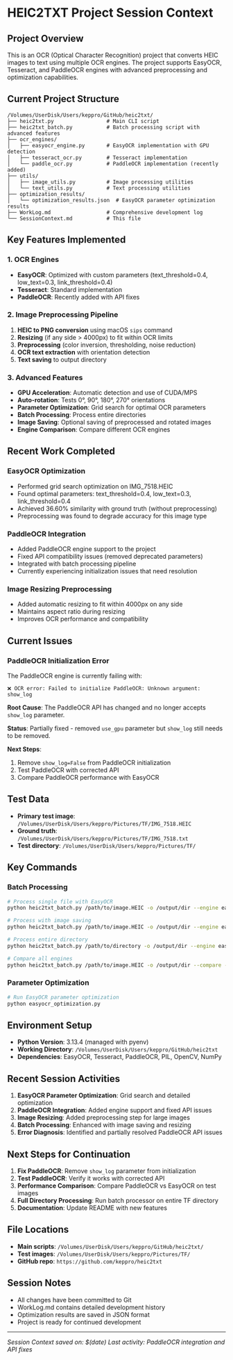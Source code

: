 # HEIC2TXT Project Session Context

## Project Overview
This is an OCR (Optical Character Recognition) project that converts HEIC images to text using multiple OCR engines. The project supports EasyOCR, Tesseract, and PaddleOCR engines with advanced preprocessing and optimization capabilities.

## Current Project Structure
```
/Volumes/UserDisk/Users/keppro/GitHub/heic2txt/
├── heic2txt.py                 # Main CLI script
├── heic2txt_batch.py           # Batch processing script with advanced features
├── ocr_engines/
│   ├── easyocr_engine.py       # EasyOCR implementation with GPU detection
│   ├── tesseract_ocr.py        # Tesseract implementation
│   └── paddle_ocr.py           # PaddleOCR implementation (recently added)
├── utils/
│   ├── image_utils.py          # Image processing utilities
│   └── text_utils.py           # Text processing utilities
├── optimization_results/
│   └── optimization_results.json  # EasyOCR parameter optimization results
├── WorkLog.md                  # Comprehensive development log
└── SessionContext.md           # This file
```

## Key Features Implemented

### 1. OCR Engines
- **EasyOCR**: Optimized with custom parameters (text_threshold=0.4, low_text=0.3, link_threshold=0.4)
- **Tesseract**: Standard implementation
- **PaddleOCR**: Recently added with API fixes

### 2. Image Preprocessing Pipeline
1. **HEIC to PNG conversion** using macOS `sips` command
2. **Resizing** (if any side > 4000px) to fit within OCR limits
3. **Preprocessing** (color inversion, thresholding, noise reduction)
4. **OCR text extraction** with orientation detection
5. **Text saving** to output directory

### 3. Advanced Features
- **GPU Acceleration**: Automatic detection and use of CUDA/MPS
- **Auto-rotation**: Tests 0°, 90°, 180°, 270° orientations
- **Parameter Optimization**: Grid search for optimal OCR parameters
- **Batch Processing**: Process entire directories
- **Image Saving**: Optional saving of preprocessed and rotated images
- **Engine Comparison**: Compare different OCR engines

## Recent Work Completed

### EasyOCR Optimization
- Performed grid search optimization on IMG_7518.HEIC
- Found optimal parameters: text_threshold=0.4, low_text=0.3, link_threshold=0.4
- Achieved 36.60% similarity with ground truth (without preprocessing)
- Preprocessing was found to degrade accuracy for this image type

### PaddleOCR Integration
- Added PaddleOCR engine support to the project
- Fixed API compatibility issues (removed deprecated parameters)
- Integrated with batch processing pipeline
- Currently experiencing initialization issues that need resolution

### Image Resizing Preprocessing
- Added automatic resizing to fit within 4000px on any side
- Maintains aspect ratio during resizing
- Improves OCR performance and compatibility

## Current Issues

### PaddleOCR Initialization Error
The PaddleOCR engine is currently failing with:
```
❌ OCR error: Failed to initialize PaddleOCR: Unknown argument: show_log
```

**Root Cause**: The PaddleOCR API has changed and no longer accepts `show_log` parameter.

**Status**: Partially fixed - removed `use_gpu` parameter but `show_log` still needs to be removed.

**Next Steps**: 
1. Remove `show_log=False` from PaddleOCR initialization
2. Test PaddleOCR with corrected API
3. Compare PaddleOCR performance with EasyOCR

## Test Data
- **Primary test image**: `/Volumes/UserDisk/Users/keppro/Pictures/TF/IMG_7518.HEIC`
- **Ground truth**: `/Volumes/UserDisk/Users/keppro/Pictures/TF/IMG_7518.txt`
- **Test directory**: `/Volumes/UserDisk/Users/keppro/Pictures/TF/`

## Key Commands

### Batch Processing
```bash
# Process single file with EasyOCR
python heic2txt_batch.py /path/to/image.HEIC -o /output/dir --engine easyocr --language en

# Process with image saving
python heic2txt_batch.py /path/to/image.HEIC -o /output/dir --engine easyocr --language en --save-images

# Process entire directory
python heic2txt_batch.py /path/to/directory -o /output/dir --engine easyocr --language en

# Compare all engines
python heic2txt_batch.py /path/to/image.HEIC -o /output/dir --compare --language en
```

### Parameter Optimization
```bash
# Run EasyOCR parameter optimization
python easyocr_optimization.py
```

## Environment Setup
- **Python Version**: 3.13.4 (managed with pyenv)
- **Working Directory**: `/Volumes/UserDisk/Users/keppro/GitHub/heic2txt`
- **Dependencies**: EasyOCR, Tesseract, PaddleOCR, PIL, OpenCV, NumPy

## Recent Session Activities

1. **EasyOCR Parameter Optimization**: Grid search and detailed optimization
2. **PaddleOCR Integration**: Added engine support and fixed API issues
3. **Image Resizing**: Added preprocessing step for large images
4. **Batch Processing**: Enhanced with image saving and resizing
5. **Error Diagnosis**: Identified and partially resolved PaddleOCR API issues

## Next Steps for Continuation

1. **Fix PaddleOCR**: Remove `show_log` parameter from initialization
2. **Test PaddleOCR**: Verify it works with corrected API
3. **Performance Comparison**: Compare PaddleOCR vs EasyOCR on test images
4. **Full Directory Processing**: Run batch processor on entire TF directory
5. **Documentation**: Update README with new features

## File Locations
- **Main scripts**: `/Volumes/UserDisk/Users/keppro/GitHub/heic2txt/`
- **Test images**: `/Volumes/UserDisk/Users/keppro/Pictures/TF/`
- **GitHub repo**: `https://github.com/keppro/heic2txt`

## Session Notes
- All changes have been committed to Git
- WorkLog.md contains detailed development history
- Optimization results are saved in JSON format
- Project is ready for continued development

---
*Session Context saved on: $(date)*
*Last activity: PaddleOCR integration and API fixes*
